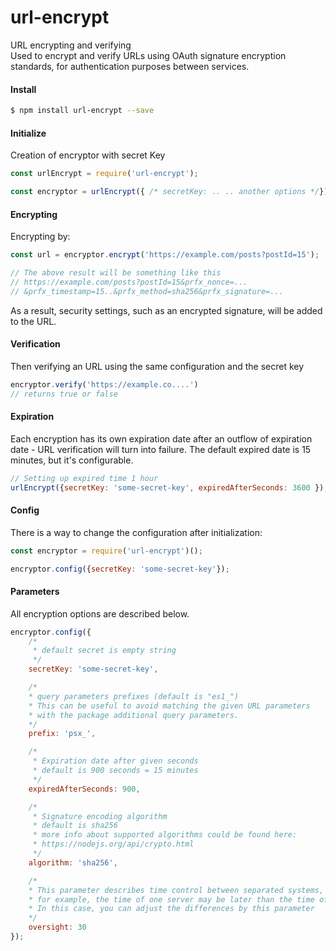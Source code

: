 
url-encrypt
==========

URL encrypting and verifying  
Used to encrypt and verify URLs using OAuth signature encryption standards, for authentication purposes between services.

#### Install

```sh
$ npm install url-encrypt --save
```

#### Initialize

Creation of encryptor with secret Key

```javascript
const urlEncrypt = require('url-encrypt');

const encryptor = urlEncrypt({ /* secretKey: .. .. another options */});
```

#### Encrypting

Encrypting by:

```javascript
const url = encryptor.encrypt('https://example.com/posts?postId=15');

// The above result will be something like this
// https://example.com/posts?postId=15&prfx_nonce=...
// &prfx_timestamp=15..&prfx_method=sha256&prfx_signature=...
```

As a result, security settings, such as an encrypted signature, will be added to the URL.

#### Verification

Then verifying an URL using the same configuration and the secret key

```javascript
encryptor.verify('https://example.co....')
// returns true or false
```

#### Expiration

Each encryption has its own expiration date after an outflow of expiration date - URL verification will turn into failure.
The default expired date is 15 minutes, but it's configurable.

```javascript
// Setting up expired time 1 hour
urlEncrypt({secretKey: 'some-secret-key', expiredAfterSeconds: 3600 });
```

#### Config

There is a way to change the configuration after initialization:

```javascript
const encryptor = require('url-encrypt')();

encryptor.config({secretKey: 'some-secret-key'});
```

#### Parameters
 
All encryption options are described below. 

```javascript
encryptor.config({
    /*
     * default secret is empty string
     */
    secretKey: 'some-secret-key',

    /*
    * query parameters prefixes (default is "es1_")
    * This can be useful to avoid matching the given URL parameters 
    * with the package additional query parameters.
    */
    prefix: 'psx_',

    /*
     * Expiration date after given seconds 
     * default is 900 seconds = 15 minutes
     */
    expiredAfterSeconds: 900,

    /*
     * Signature encoding algorithm
     * default is sha256
     * more info about supported algorithms could be found here: 
     * https://nodejs.org/api/crypto.html
     */
    algorithm: 'sha256',

    /*
    * This parameter describes time control between separated systems, using different machines.
    * for example, the time of one server may be later than the time of another server 
    * In this case, you can adjust the differences by this parameter
    */
    oversight: 30
});
```
